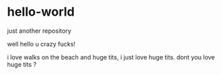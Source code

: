 # hello-world
just another repository

well hello u crazy fucks!

i love walks on the beach and huge tits, i just love huge tits. dont you love huge tits ?
